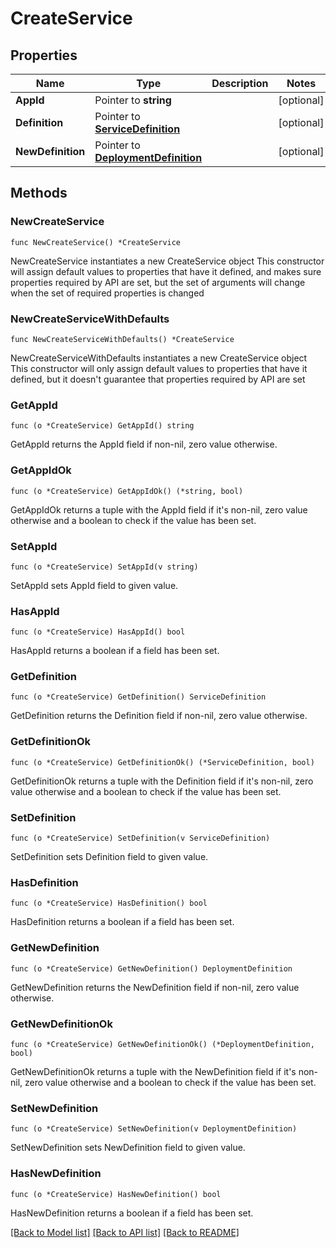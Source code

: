 # CreateService

## Properties

Name | Type | Description | Notes
------------ | ------------- | ------------- | -------------
**AppId** | Pointer to **string** |  | [optional] 
**Definition** | Pointer to [**ServiceDefinition**](ServiceDefinition.md) |  | [optional] 
**NewDefinition** | Pointer to [**DeploymentDefinition**](DeploymentDefinition.md) |  | [optional] 

## Methods

### NewCreateService

`func NewCreateService() *CreateService`

NewCreateService instantiates a new CreateService object
This constructor will assign default values to properties that have it defined,
and makes sure properties required by API are set, but the set of arguments
will change when the set of required properties is changed

### NewCreateServiceWithDefaults

`func NewCreateServiceWithDefaults() *CreateService`

NewCreateServiceWithDefaults instantiates a new CreateService object
This constructor will only assign default values to properties that have it defined,
but it doesn't guarantee that properties required by API are set

### GetAppId

`func (o *CreateService) GetAppId() string`

GetAppId returns the AppId field if non-nil, zero value otherwise.

### GetAppIdOk

`func (o *CreateService) GetAppIdOk() (*string, bool)`

GetAppIdOk returns a tuple with the AppId field if it's non-nil, zero value otherwise
and a boolean to check if the value has been set.

### SetAppId

`func (o *CreateService) SetAppId(v string)`

SetAppId sets AppId field to given value.

### HasAppId

`func (o *CreateService) HasAppId() bool`

HasAppId returns a boolean if a field has been set.

### GetDefinition

`func (o *CreateService) GetDefinition() ServiceDefinition`

GetDefinition returns the Definition field if non-nil, zero value otherwise.

### GetDefinitionOk

`func (o *CreateService) GetDefinitionOk() (*ServiceDefinition, bool)`

GetDefinitionOk returns a tuple with the Definition field if it's non-nil, zero value otherwise
and a boolean to check if the value has been set.

### SetDefinition

`func (o *CreateService) SetDefinition(v ServiceDefinition)`

SetDefinition sets Definition field to given value.

### HasDefinition

`func (o *CreateService) HasDefinition() bool`

HasDefinition returns a boolean if a field has been set.

### GetNewDefinition

`func (o *CreateService) GetNewDefinition() DeploymentDefinition`

GetNewDefinition returns the NewDefinition field if non-nil, zero value otherwise.

### GetNewDefinitionOk

`func (o *CreateService) GetNewDefinitionOk() (*DeploymentDefinition, bool)`

GetNewDefinitionOk returns a tuple with the NewDefinition field if it's non-nil, zero value otherwise
and a boolean to check if the value has been set.

### SetNewDefinition

`func (o *CreateService) SetNewDefinition(v DeploymentDefinition)`

SetNewDefinition sets NewDefinition field to given value.

### HasNewDefinition

`func (o *CreateService) HasNewDefinition() bool`

HasNewDefinition returns a boolean if a field has been set.


[[Back to Model list]](../README.md#documentation-for-models) [[Back to API list]](../README.md#documentation-for-api-endpoints) [[Back to README]](../README.md)


